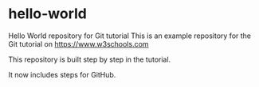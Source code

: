# hello-world
Hello World repository for Git tutorial
This is an example repository for the Git tutorial on
https://www.w3schools.com

This repository is built step by step in the tutorial.


It now includes steps for GitHub.
